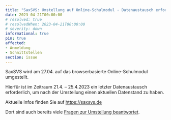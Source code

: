 ```yaml
---
title: "SaxSVS: Umstellung auf Online-Schulmodul - Datenaustausch erforderlich 21.4. – 25.4.2023"
date: 2023-04-21T00:00:00
# resolved: true
# resolvedWhen: 2023-04-21T00:00:00
# severity: down
informational: true
pin: true 
affected:
- Anmeldung
- Schnittstellen
section: issue
---
```


SaxSVS wird am 27.04. auf das browserbasierte Online-Schulmodul umgestellt.

Hierfür ist im Zeitraum 21.4. – 25.4.2023 ein letzter Datenaustausch erforderlich, um nach der Umstellung einen aktuellen Datenstand zu haben.

Aktuelle Infos finden Sie auf https://saxsvs.de

Dort sind auch bereits viele [Fragen zur Umstellung beantwortet](https://saxsvs.de/index.php/Onlineschulmodul:_Häufige_Fragen_aus_der_Schulung).
